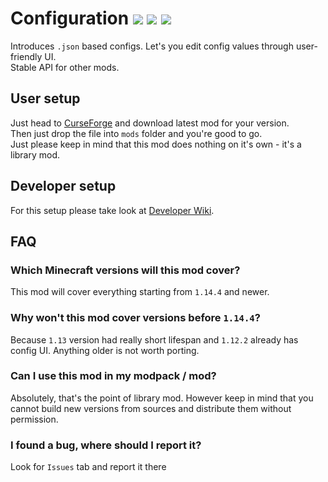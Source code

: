 # Configuration ![](https://img.shields.io/badge/Author-Toma-orange.svg) ![](https://img.shields.io/badge/API-unstable-red.svg) ![](https://img.shields.io/badge/Latest_Version-1.0.1-green.svg)
Introduces `.json` based configs. Let's you edit config values through user-friendly UI.\
Stable API for other mods.

## User setup
Just head to [CurseForge](https://www.curseforge.com/minecraft/mc-mods/configuration) and download latest mod for your version.\
Then just drop the file into `mods` folder and you're good to go.\
Just please keep in mind that this mod does nothing on it's own - it's a library mod.

## Developer setup
For this setup please take look at [Developer Wiki](https://github.com/Toma1O6/Configuration/wiki).

## FAQ
### Which Minecraft versions will this mod cover?
This mod will cover everything starting from `1.14.4` and newer.

### Why won't this mod cover versions before `1.14.4`?
Because `1.13` version had really short lifespan and `1.12.2` already has config UI. Anything older is not worth porting.

### Can I use this mod in my modpack / mod?
Absolutely, that's the point of library mod. However keep in mind that you cannot build new versions from sources and distribute them without permission.

### I found a bug, where should I report it?
Look for `Issues` tab and report it there
